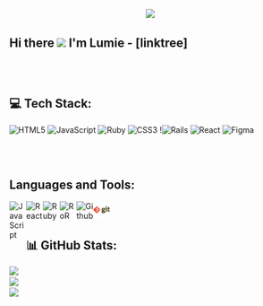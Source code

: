
<p align="center">

  <img src="https://img.shields.io/badge/JavaScript%20%26%20Ruby-red" />
  
</p>


## Hi there <img src="https://media.giphy.com/media/hvRJCLFzcasrR4ia7z/giphy.gif" width="28"> I'm Lumie - [linktree]





<br/><br/> 

## 💻 Tech Stack:

![HTML5](https://img.shields.io/badge/HTML5-%23E34F26.svg?style=flat&logo=html5&logoColor=white) ![JavaScript](https://img.shields.io/badge/JavaScript-%23323330.svg?style=flat&logo=javascript&logoColor=%23F7DF1E) ![Ruby](https://img.shields.io/badge/Ruby-%23CC342D.svg?style=flat&logo=ruby&logoColor=white) ![CSS3](https://img.shields.io/badge/CSS3-%231572B6.svg?style=flat&logo=css3&logoColor=white) !![Rails](https://img.shields.io/badge/Rails-%23CC0000.svg?style=flat&logo=ruby-on-rails&logoColor=white) ![React](https://img.shields.io/badge/React-%2320232a.svg?style=flat&logo=react&logoColor=%2361DAFB) 	![Figma](https://img.shields.io/badge/Figma-%23F24E1E.svg?style=flat&logo=figma&logoColor=white)

<br/><br/> 


## Languages and Tools:

[<img align="left" alt="JavaScript" width="30px" src="https://img.icons8.com/color/344/javascript--v1.png" />][JavaScript]
[<img align="left" alt="React" width="30px" src="https://img.icons8.com/bubbles/344/react.png" />][React]
[<img align="left" alt="Ruby" width="30px" src="https://img.icons8.com/fluency/344/ruby-programming-language.png" />][Ruby]
[<img align="left" alt="RoR" width="30px" src="https://download.logo.wine/logo/Ruby_on_Rails/Ruby_on_Rails-Logo.wine.png" />][RoR]

[<img align="left" alt="Github" width="30px" src="https://img.icons8.com/color/48/000000/github-2.png" />][Github]

[<img align="left" alt="Git" width="30px" src="https://raw.githubusercontent.com/github/explore/80688e429a7d4ef2fca1e82350fe8e3517d3494d/topics/git/git.png" />][Git]

<br/><br/> 

## 📊 GitHub Stats:

![](https://github-readme-stats.vercel.app/api?username=ndush&theme=react&hide_border=false&include_all_commits=false&count_private=true)<br/>
![](https://github-readme-streak-stats.herokuapp.com/?user=ndush&theme=react&hide_border=false)<br/>
![](https://github-readme-stats.vercel.app/api/top-langs/?username=ndush&theme=react&hide_border=false&include_all_commits=false&count_private=true&layout=compact)

<br/><br/> 


[Github]: https://github.com/
[Git]: https://git-scm.com/
[React]: https://reactjs.org/
[Ruby]: https://www.ruby-lang.org/en/
[RoR]: https://rubyonrails.org/
[JavaScript]: https://www.javascript.com/




